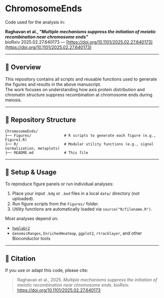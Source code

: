 # ChromosomeEnds

Code used for the analysis in:

**Raghavan et al., _"Multiple mechanisms suppress the initiation of meiotic recombination near chromosome ends"_**  
bioRxiv 2025.02.27.640173 — [https://doi.org/10.1101/2025.02.27.640173](https://doi.org/10.1101/2025.02.27.640173)

---

## 🧬 Overview

This repository contains all scripts and reusable functions used to generate the figures and results in the above manuscript.  
The work focuses on understanding how axis protein distribution and chromatin structure suppress recombination at chromosome ends during meiosis.

---

## 📁 Repository Structure

```
ChromosomeEnds/
├── Figures/               # R scripts to generate each figure (e.g., Figure1.R)
├── R/                     # Modular utility functions (e.g., signal normalization, metaplots)
├── README.md              # This file

```

---

## 🔧 Setup & Usage

To reproduce figure panels or run individual analyses:

1. Place your input `.bdg` or `.bed` files in a local `data/` directory (not uploaded).
2. Run figure scripts from the `Figures/` folder.
3. Utility functions are automatically loaded via `source("R/filename.R")`.

Most analyses depend on:
- [`hwglabr2`](https://github.com/hochwagenlab/hwglabr2)
- `GenomicRanges`, `EnrichedHeatmap`, `ggplot2`, `rtracklayer`, and other Bioconductor tools

---

## 📜 Citation

If you use or adapt this code, please cite:

> Raghavan et al., 2025. _Multiple mechanisms suppress the initiation of meiotic recombination near chromosome ends._ bioRxiv. https://doi.org/10.1101/2025.02.27.640173
